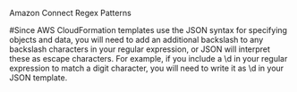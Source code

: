 
Amazon Connect Regex Patterns


#Since AWS CloudFormation templates use the JSON syntax for specifying objects and data, you will need to add an additional backslash to any backslash characters in your regular expression, or JSON will interpret these as escape characters.
For example, if you include a \d in your regular expression to match a digit character, you will need to write it as \\d in your JSON template.

